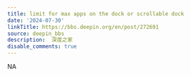 ```yaml
---
title: limit for max apps on the dock or scrollable dock
date: '2024-07-30'
linkTitle: https://bbs.deepin.org/en/post/272691
source: deepin_bbs
description:  深度之家 
disable_comments: true
---
```

NA
